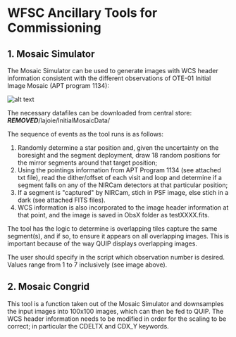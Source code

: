 # WFSC Ancillary Tools for Commissioning

## 1. Mosaic Simulator
The Mosaic Simulator can be used to generate images with WCS header information consistent with the different observations of 
OTE-01 Initial Image Mosaic (APT program 1134):

![alt text](https://grit.stsci.edu/wfsc/tools/blob/master/mosaic-simulator/OTE-01-Observations.png "Initial Image Mosaic Observations")

The necessary datafiles can be downloaded from central store: ***REMOVED***/lajoie/InitialMosaicData/


The sequence of events as the tool runs is as follows:
1. Randomly determine a star position and, given the uncertainty on the boresight and the segment deployment, draw 18 random 
positions for the mirror segments around that target position;
2. Using the pointings information from APT Program 1134 (see attached txt file), read the dither/offset of each visit and loop 
and determine if a segment falls on any of the NIRCam detectors at that particular position;
3. If a segment is "captured" by NIRCam, stich in PSF image, else stich in a dark (see attached FITS 
files). 
4. WCS information is also incorporated to the image header information at that point, and the image is saved in ObsX folder as 
testXXXX.fits.

The tool has the logic to determine is overlapping tiles capture the same segment(s), and if so, to ensure it appears on all 
overlapping images. This is important because of the way QUIP displays overlapping images.

The user should specify in the script which observation number is desired. Values range from 1 to 7 inclusively (see image 
above).



## 2. Mosaic Congrid
This tool is a function taken out of the Mosaic Simulator and downsamples the input images into 100x100 images, which can then be 
fed to QUIP. The WCS header information needs to be modified in order for the scaling to be correct; in particular the CDELTX and 
CDX_Y keywords.

